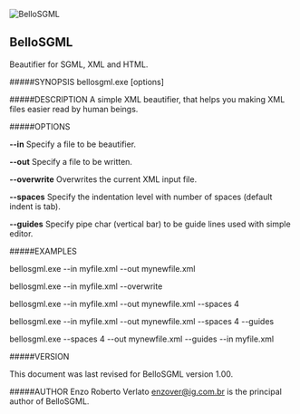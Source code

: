 ![BelloSGML](https://rawgit.com/FreeSource/BelloSGML/master/test/bellosgml.svg)

BelloSGML
---------
Beautifier for SGML, XML and HTML.

#####SYNOPSIS
bellosgml.exe [options]

#####DESCRIPTION
A simple XML beautifier, that helps you making XML files easier read by human beings.

#####OPTIONS

__--in__ Specify a file to be beautifier.

__--out__ Specify a file to be written.

__--overwrite__ Overwrites the current XML input file.

__--spaces__ Specify the indentation level with number of spaces (default indent is tab).

__--guides__ Specify pipe char (vertical bar) to be guide lines used with simple editor.

#####EXAMPLES

bellosgml.exe --in myfile.xml --out mynewfile.xml

bellosgml.exe --in myfile.xml --overwrite

bellosgml.exe --in myfile.xml --out mynewfile.xml --spaces 4

bellosgml.exe --in myfile.xml --out mynewfile.xml --spaces 4 --guides

bellosgml.exe --spaces 4 --out mynewfile.xml --guides --in myfile.xml

#####VERSION

This document was last revised for BelloSGML version 1.00.  

#####AUTHOR
Enzo Roberto Verlato <enzover@ig.com.br> is the principal author of BelloSGML.
